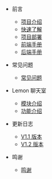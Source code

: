 - 前言

  - [项目介绍](./docs/前言/项目介绍.md)
  - [快速了解](./docs/前言/快速了解.md)
  - [项目部署](./docs/前言/项目部署.md)
  - [前端手册](./docs/前言/前端手册.md)
  - [后端手册](./docs/前言/后端手册.md)

- 常见问题

  - [常见问题](./docs/常见问题.md)

- Lemon 聊天室

  - [模块介绍](./docs/Lemon/模块介绍.md)
  - [功能介绍](./docs/Lemon/功能介绍.md)

- 更新日志

  - [V1.1 版本](./docs/更新日志/v1.1.md)
  - [V1.2 版本](./docs/更新日志/v1.2.md)

- 鸣谢
  - [鸣谢](./docs/鸣谢.md)
